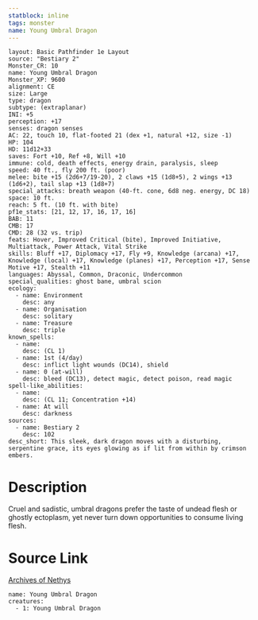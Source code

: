 ```yaml
---
statblock: inline
tags: monster
name: Young Umbral Dragon
---
```

```statblock
layout: Basic Pathfinder 1e Layout
source: "Bestiary 2"
Monster_CR: 10
name: Young Umbral Dragon
Monster_XP: 9600
alignment: CE
size: Large
type: dragon
subtype: (extraplanar)
INI: +5
perception: +17
senses: dragon senses
AC: 22, touch 10, flat-footed 21 (dex +1, natural +12, size -1)
HP: 104
HD: 11d12+33
saves: Fort +10, Ref +8, Will +10
immune: cold, death effects, energy drain, paralysis, sleep
speed: 40 ft., fly 200 ft. (poor)
melee: bite +15 (2d6+7/19-20), 2 claws +15 (1d8+5), 2 wings +13 (1d6+2), tail slap +13 (1d8+7)
special_attacks: breath weapon (40-ft. cone, 6d8 neg. energy, DC 18)
space: 10 ft.
reach: 5 ft. (10 ft. with bite)
pf1e_stats: [21, 12, 17, 16, 17, 16]
BAB: 11
CMB: 17
CMD: 28 (32 vs. trip)
feats: Hover, Improved Critical (bite), Improved Initiative, Multiattack, Power Attack, Vital Strike
skills: Bluff +17, Diplomacy +17, Fly +9, Knowledge (arcana) +17, Knowledge (local) +17, Knowledge (planes) +17, Perception +17, Sense Motive +17, Stealth +11
languages: Abyssal, Common, Draconic, Undercommon
special_qualities: ghost bane, umbral scion
ecology:
  - name: Environment
    desc: any
  - name: Organisation
    desc: solitary
  - name: Treasure
    desc: triple
known_spells:
  - name:
    desc: (CL 1)
  - name: 1st (4/day)
    desc: inflict light wounds (DC14), shield
  - name: 0 (at-will)
    desc: bleed (DC13), detect magic, detect poison, read magic
spell-like_abilities:
  - name:
    desc: (CL 11; Concentration +14)
  - name: At will
    desc: darkness
sources:
  - name: Bestiary 2
    desc: 102
desc_short: This sleek, dark dragon moves with a disturbing, serpentine grace, its eyes glowing as if lit from within by crimson embers. 
```
# Description
Cruel and sadistic, umbral dragons prefer the taste of undead flesh or ghostly ectoplasm, yet never turn down opportunities to consume living flesh.
# Source Link
[Archives of Nethys](https://aonprd.com/MonsterDisplay.aspx?ItemName=Young%20Umbral%20Dragon)
```encounter-table
name: Young Umbral Dragon
creatures:
  - 1: Young Umbral Dragon
```
